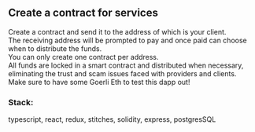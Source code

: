 ## Create a contract for services

Create a contract and send it to the address of which is your client.\
The receiving address will be prompted to pay and once paid can choose when to distribute the funds.\
You can only create one contract per address.\
All funds are locked in a smart contract and distributed when necessary, eliminating the trust and scam issues faced with providers and clients.\
Make sure to have some Goerli Eth to test this dapp out!

### Stack:

typescript, react, redux, stitches, solidity, express, postgresSQL
